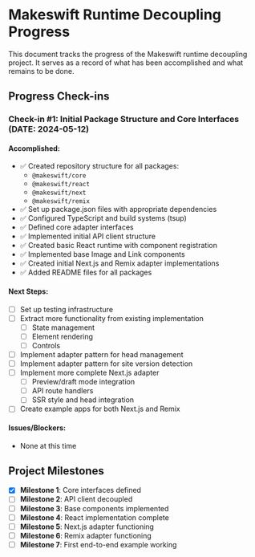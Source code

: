 # Makeswift Runtime Decoupling Progress

This document tracks the progress of the Makeswift runtime decoupling project. It serves as a record of what has been accomplished and what remains to be done.

## Progress Check-ins

### Check-in #1: Initial Package Structure and Core Interfaces (DATE: 2024-05-12)

#### Accomplished:

- ✅ Created repository structure for all packages:
  - `@makeswift/core`
  - `@makeswift/react`
  - `@makeswift/next`
  - `@makeswift/remix`
- ✅ Set up package.json files with appropriate dependencies
- ✅ Configured TypeScript and build systems (tsup)
- ✅ Defined core adapter interfaces
- ✅ Implemented initial API client structure
- ✅ Created basic React runtime with component registration
- ✅ Implemented base Image and Link components
- ✅ Created initial Next.js and Remix adapter implementations
- ✅ Added README files for all packages

#### Next Steps:

- [ ] Set up testing infrastructure
- [ ] Extract more functionality from existing implementation
  - [ ] State management
  - [ ] Element rendering
  - [ ] Controls
- [ ] Implement adapter pattern for head management
- [ ] Implement adapter pattern for site version detection
- [ ] Implement more complete Next.js adapter
  - [ ] Preview/draft mode integration
  - [ ] API route handlers
  - [ ] SSR style and head integration
- [ ] Create example apps for both Next.js and Remix

#### Issues/Blockers:

- None at this time

## Project Milestones

- [x] **Milestone 1**: Core interfaces defined
- [ ] **Milestone 2**: API client decoupled
- [ ] **Milestone 3**: Base components implemented
- [ ] **Milestone 4**: React implementation complete
- [ ] **Milestone 5**: Next.js adapter functioning
- [ ] **Milestone 6**: Remix adapter functioning
- [ ] **Milestone 7**: First end-to-end example working